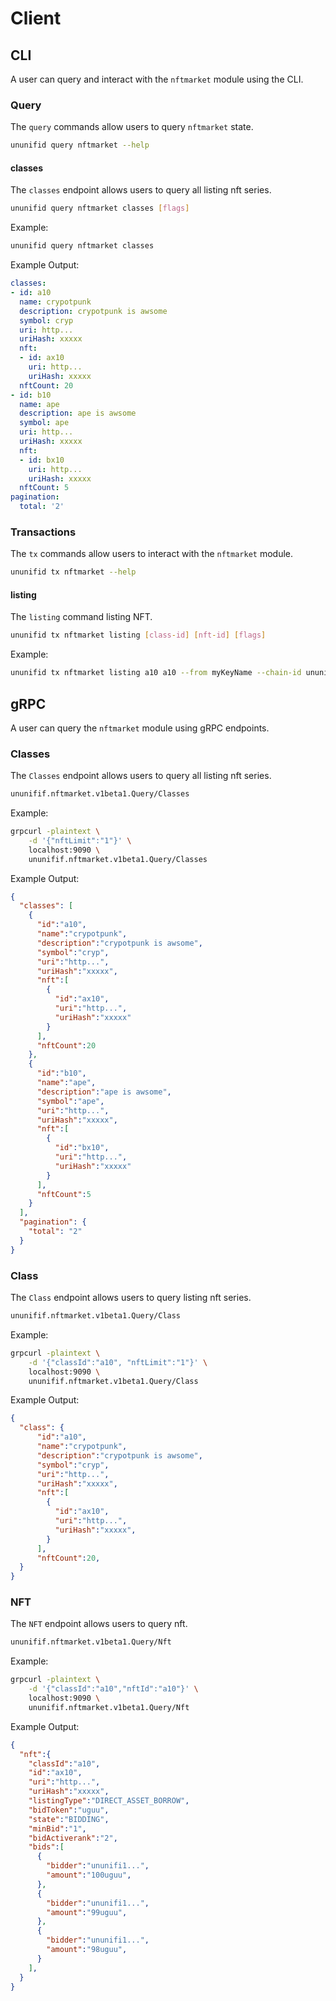<!--
order: 6
-->

# Client

## CLI

A user can query and interact with the `nftmarket` module using the CLI.

### Query

The `query` commands allow users to query `nftmarket` state.

```sh
ununifid query nftmarket --help
```
<!-- todo: write section -->
#### classes

The `classes` endpoint allows users to query all listing nft series.

```sh
ununifid query nftmarket classes [flags]
```

Example:

```sh
ununifid query nftmarket classes 
```

Example Output:

```yml
classes:
- id: a10
  name: crypotpunk
  description: crypotpunk is awsome
  symbol: cryp
  uri: http...
  uriHash: xxxxx
  nft:
  - id: ax10
    uri: http...
    uriHash: xxxxx
  nftCount: 20
- id: b10
  name: ape
  description: ape is awsome
  symbol: ape
  uri: http...
  uriHash: xxxxx
  nft:
  - id: bx10
    uri: http...
    uriHash: xxxxx
  nftCount: 5
pagination:
  total: '2'
```

### Transactions

The `tx` commands allow users to interact with the `nftmarket` module.

```sh
ununifid tx nftmarket --help
```

#### listing

The `listing` command listing NFT.

```sh
ununifid tx nftmarket listing [class-id] [nft-id] [flags]
```

Example:

```sh
ununifid tx nftmarket listing a10 a10 --from myKeyName --chain-id ununifi-x
```

<!-- todo: write section -->
## gRPC

A user can query the `nftmarket` module using gRPC endpoints.

### Classes

The `Classes` endpoint allows users to query all listing nft series.

```sh
ununifif.nftmarket.v1beta1.Query/Classes
```

Example:

```sh
grpcurl -plaintext \
    -d '{"nftLimit":"1"}' \
    localhost:9090 \
    ununifif.nftmarket.v1beta1.Query/Classes
```

Example Output:

```json
{
  "classes": [
    {
      "id":"a10",
      "name":"crypotpunk",
      "description":"crypotpunk is awsome",
      "symbol":"cryp",
      "uri":"http...",
      "uriHash":"xxxxx",
      "nft":[
        {
          "id":"ax10",
          "uri":"http...",
          "uriHash":"xxxxx"
        }
      ],
      "nftCount":20
    },
    {
      "id":"b10",
      "name":"ape",
      "description":"ape is awsome",
      "symbol":"ape",
      "uri":"http...",
      "uriHash":"xxxxx",
      "nft":[
        {
          "id":"bx10",
          "uri":"http...",
          "uriHash":"xxxxx"
        }
      ],
      "nftCount":5
    }
  ],
  "pagination": {
    "total": "2"
  }
}
```

### Class

The `Class` endpoint allows users to query listing nft series.

```sh
ununifif.nftmarket.v1beta1.Query/Class
```

Example:

```sh
grpcurl -plaintext \
    -d '{"classId":"a10", "nftLimit":"1"}' \
    localhost:9090 \
    ununifif.nftmarket.v1beta1.Query/Class
```

Example Output:

```json
{
  "class": {
      "id":"a10",
      "name":"crypotpunk",
      "description":"crypotpunk is awsome",
      "symbol":"cryp",
      "uri":"http...",
      "uriHash":"xxxxx",
      "nft":[
        {
          "id":"ax10",
          "uri":"http...",
          "uriHash":"xxxxx",
        }
      ],
      "nftCount":20,
  }
}
```

### NFT

The `NFT` endpoint allows users to query nft.

```sh
ununifif.nftmarket.v1beta1.Query/Nft
```

Example:

```sh
grpcurl -plaintext \
    -d '{"classId":"a10","nftId":"a10"}' \
    localhost:9090 \
    ununifif.nftmarket.v1beta1.Query/Nft
```

Example Output:

```json
{
  "nft":{
    "classId":"a10",
    "id":"ax10",
    "uri":"http...",
    "uriHash":"xxxxx",
    "listingType":"DIRECT_ASSET_BORROW",
    "bidToken":"uguu",
    "state":"BIDDING",
    "minBid":"1",
    "bidActiverank":"2",
    "bids":[
      {
        "bidder":"ununifi1...",
        "amount":"100uguu",
      },
      {
        "bidder":"ununifi1...",
        "amount":"99uguu",
      },
      {
        "bidder":"ununifi1...",
        "amount":"98uguu",
      }
    ],
  }
}
```
